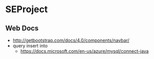 # SEProject
## Web Docs
- http://getbootstrap.com/docs/4.0/components/navbar/
- query insert into
    - https://docs.microsoft.com/en-us/azure/mysql/connect-java
